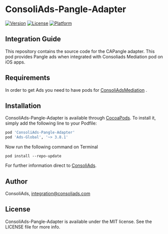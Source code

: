 # ConsoliAds-Pangle-Adapter


[![Version](https://img.shields.io/cocoapods/v/ConsoliAds-Pangle-Adapter.svg?style=flat)](https://cocoapods.org/pods/ConsoliAds-Pangle-Adapter)
[![License](https://img.shields.io/cocoapods/l/ConsoliAds-Pangle-Adapter.svg?style=flat)](https://cocoapods.org/pods/ConsoliAds-Pangle-Adapter)
[![Platform](https://img.shields.io/cocoapods/p/ConsoliAds-Pangle-Adapter.svg?style=flat)](https://cocoapods.org/pods/ConsoliAds-Pangle-Adapter)

## Integration Guide 

This repository contains the source code for the CAPangle adapter. This pod provides Pangle ads when integrated with Consoliads Mediation pod on iOS apps.


## Requirements

In order to get Ads you need to have pods for [ConsoliAdsMediation](https://github.com/IntegrationConsoliAds/ConsoliAds-Mediation) .

## Installation

ConsoliAds-Pangle-Adapter is available through [CocoaPods](https://cocoapods.org). To install
it, simply add the following line to your Podfile:

```ruby
pod 'ConsoliAds-Pangle-Adapter'
pod 'Ads-Global', '~> 3.8.1'
```
Now run the following command on Terminal

`pod install --repo-update` 

For further  information direct to [ConsoliAds](https://consoliads.com/knowledge-base-details/#developer-docs).


## Author

ConsoliAds, integration@consoliads.com

## License

ConsoliAds-Pangle-Adapter is available under the MIT license. See the LICENSE file for more info.
